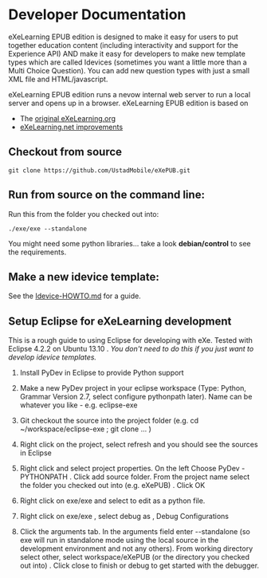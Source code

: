# Developer Documentation

eXeLearning EPUB edition is designed to make it easy for users to put together education content (including interactivity and support for the Experience API) AND make it easy for developers to make new template types which are called Idevices (sometimes you want a little more than a Multi Choice Question).  You can add new question types with just a small XML file and HTML/javascript.

eXeLearning EPUB edition runs a nevow internal web server to run a local server and opens up in a browser. eXeLearning EPUB edition is based on 
* The [original eXeLearning.org](http://www.exelearning.org) 
* [eXeLearning.net improvements](http://www.exelearning.net)


## Checkout from source

```
git clone https://github.com/UstadMobile/eXePUB.git
```

## Run from source on the command line:

Run this from the folder you checked out into:
```
./exe/exe --standalone
```

You might need some python libraries... take a look __debian/control__ to see the requirements.

## Make a new idevice template: 

See the [Idevice-HOWTO.md](Idevice-HOWTO.md) for a guide.

## Setup Eclipse for eXeLearning development

This is a rough guide to using Eclipse for developing with eXe.  Tested with Eclipse 4.2.2 on Ubuntu 13.10 .  _You don't need to do this if you just want to develop idevice templates._

1.  Install PyDev in Eclipse to provide Python support

2. Make a new PyDev project in your eclipse workspace (Type: Python, Grammar Version 2.7, select configure pythonpath later).  Name can be whatever you like - e.g. eclipse-exe

3. Git checkout the source into the project folder (e.g. cd ~/workspace/eclipse-exe ; git clone ... )

4. Right click on the project, select refresh and you should see the sources in Eclipse

5. Right click and select project properties.  On the left Choose PyDev - PYTHONPATH .  Click add source folder.  From the project name select the folder you checked out into (e.g. eXePUB) .  Click OK

7. Right click on exe/exe and select to edit as a python file.

8. Right click on exe/exe , select debug as , Debug Configurations

10. Click the arguments tab.  In the arguments field enter --standalone (so exe will run in standalone mode using the local source in the development environment and not any others).  From working directory select other, select workspace/eXePUB (or the directory you checked out into) .  Click close to finish or debug to get started with the debugger.




